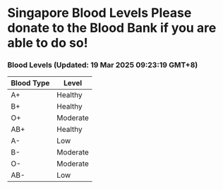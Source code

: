 Singapore Blood Levels
 Please donate to the Blood Bank if you are able to do so!
================================================================================================================================

### Blood Levels (Updated: 19 Mar 2025 09:23:19 GMT+8)
| Blood Type | Level     |
|------------|-----------|
| A+     | Healthy |
| B+     | Healthy |
| O+     | Moderate |
| AB+     | Healthy |
| A-     | Low |
| B-     | Moderate |
| O-     | Moderate |
| AB-     | Low |
